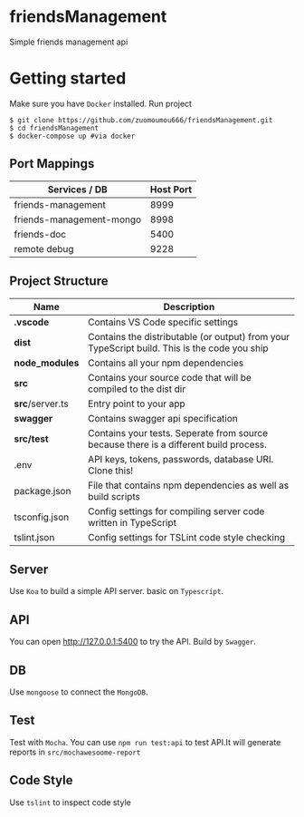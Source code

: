 # friendsManagement

Simple friends management api

# Getting started

Make sure you have `Docker` installed. Run project

```
$ git clone https://github.com/zuomoumou666/friendsManagement.git
$ cd friendsManagement
$ docker-compose up #via docker
```

## Port Mappings

| Services / DB            | Host Port |
| ------------------------ | --------- |
| friends-management       | 8999      |
| friends-management-mongo | 8998      |
| friends-doc              | 5400      |
| remote debug             | 9228      |

## Project Structure

| Name              | Description                                                                                  |
| ----------------- | -------------------------------------------------------------------------------------------- |
| **.vscode**       | Contains VS Code specific settings                                                           |
| **dist**          | Contains the distributable (or output) from your TypeScript build. This is the code you ship |
| **node_modules**  | Contains all your npm dependencies                                                           |
| **src**           | Contains your source code that will be compiled to the dist dir                              |
| **src**/server.ts | Entry point to your app                                                                      |
| **swagger**       | Contains swagger api specification                                                           |
| **src/test**      | Contains your tests. Seperate from source because there is a different build process.        |
| .env              | API keys, tokens, passwords, database URI. Clone this!                                       |
| package.json      | File that contains npm dependencies as well as build scripts                                 |
| tsconfig.json     | Config settings for compiling server code written in TypeScript                              |
| tslint.json       | Config settings for TSLint code style checking                                               |

## Server

Use `Koa` to build a simple API server. basic on `Typescript`.

## API

You can open http://127.0.0.1:5400 to try the API. Build by `Swagger`.

## DB

Use `mongoose` to connect the `MongoDB`.

## Test

Test with `Mocha`. You can use `npm run test:api` to test API.It will generate reports in `src/mochawesoome-report`

## Code Style

Use `tslint` to inspect code style
